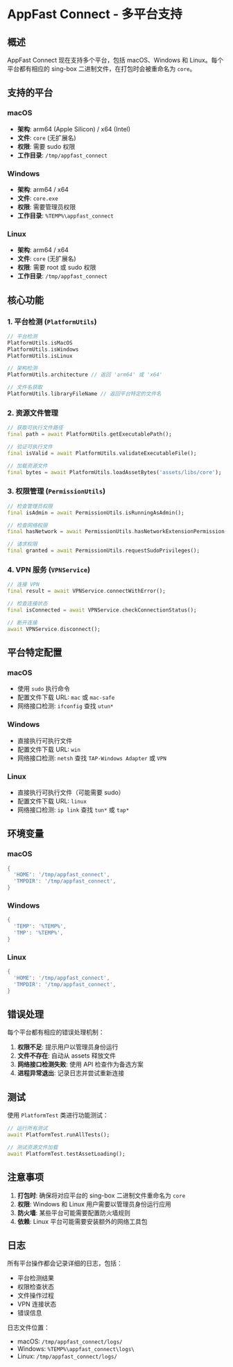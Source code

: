 # AppFast Connect - 多平台支持

## 概述

AppFast Connect 现在支持多个平台，包括 macOS、Windows 和 Linux。每个平台都有相应的 sing-box 二进制文件，在打包时会被重命名为 `core`。

## 支持的平台

### macOS
- **架构**: arm64 (Apple Silicon) / x64 (Intel)
- **文件**: `core` (无扩展名)
- **权限**: 需要 sudo 权限
- **工作目录**: `/tmp/appfast_connect`

### Windows
- **架构**: arm64 / x64
- **文件**: `core.exe`
- **权限**: 需要管理员权限
- **工作目录**: `%TEMP%\appfast_connect`

### Linux
- **架构**: arm64 / x64
- **文件**: `core` (无扩展名)
- **权限**: 需要 root 或 sudo 权限
- **工作目录**: `/tmp/appfast_connect`

## 核心功能

### 1. 平台检测 (`PlatformUtils`)

```dart
// 平台检测
PlatformUtils.isMacOS
PlatformUtils.isWindows
PlatformUtils.isLinux

// 架构检测
PlatformUtils.architecture // 返回 'arm64' 或 'x64'

// 文件名获取
PlatformUtils.libraryFileName // 返回平台特定的文件名
```

### 2. 资源文件管理

```dart
// 获取可执行文件路径
final path = await PlatformUtils.getExecutablePath();

// 验证可执行文件
final isValid = await PlatformUtils.validateExecutableFile();

// 加载资源文件
final bytes = await PlatformUtils.loadAssetBytes('assets/libs/core');
```

### 3. 权限管理 (`PermissionUtils`)

```dart
// 检查管理员权限
final isAdmin = await PermissionUtils.isRunningAsAdmin();

// 检查网络权限
final hasNetwork = await PermissionUtils.hasNetworkExtensionPermission();

// 请求权限
final granted = await PermissionUtils.requestSudoPrivileges();
```

### 4. VPN 服务 (`VPNService`)

```dart
// 连接 VPN
final result = await VPNService.connectWithError();

// 检查连接状态
final isConnected = await VPNService.checkConnectionStatus();

// 断开连接
await VPNService.disconnect();
```

## 平台特定配置

### macOS
- 使用 `sudo` 执行命令
- 配置文件下载 URL: `mac` 或 `mac-safe`
- 网络接口检测: `ifconfig` 查找 `utun*`

### Windows
- 直接执行可执行文件
- 配置文件下载 URL: `win`
- 网络接口检测: `netsh` 查找 `TAP-Windows Adapter` 或 `VPN`

### Linux
- 直接执行可执行文件（可能需要 sudo）
- 配置文件下载 URL: `linux`
- 网络接口检测: `ip link` 查找 `tun*` 或 `tap*`

## 环境变量

### macOS
```dart
{
  'HOME': '/tmp/appfast_connect',
  'TMPDIR': '/tmp/appfast_connect',
}
```

### Windows
```dart
{
  'TEMP': '%TEMP%',
  'TMP': '%TEMP%',
}
```

### Linux
```dart
{
  'HOME': '/tmp/appfast_connect',
  'TMPDIR': '/tmp/appfast_connect',
}
```

## 错误处理

每个平台都有相应的错误处理机制：

1. **权限不足**: 提示用户以管理员身份运行
2. **文件不存在**: 自动从 assets 释放文件
3. **网络接口检测失败**: 使用 API 检查作为备选方案
4. **进程异常退出**: 记录日志并尝试重新连接

## 测试

使用 `PlatformTest` 类进行功能测试：

```dart
// 运行所有测试
await PlatformTest.runAllTests();

// 测试资源文件加载
await PlatformTest.testAssetLoading();
```

## 注意事项

1. **打包时**: 确保将对应平台的 sing-box 二进制文件重命名为 `core`
2. **权限**: Windows 和 Linux 用户需要以管理员身份运行应用
3. **防火墙**: 某些平台可能需要配置防火墙规则
4. **依赖**: Linux 平台可能需要安装额外的网络工具包

## 日志

所有平台操作都会记录详细的日志，包括：
- 平台检测结果
- 权限检查状态
- 文件操作过程
- VPN 连接状态
- 错误信息

日志文件位置：
- macOS: `/tmp/appfast_connect/logs/`
- Windows: `%TEMP%\appfast_connect\logs\`
- Linux: `/tmp/appfast_connect/logs/`
